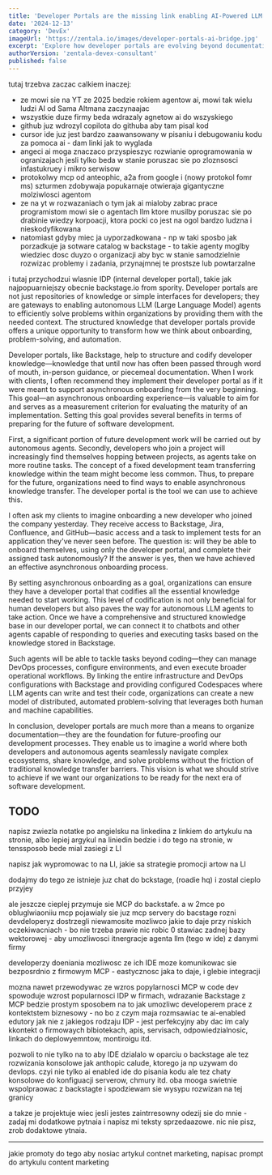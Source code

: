 ```yaml
---
title: 'Developer Portals are the missing link enabling AI-Powered LLM Agents to autonomously develop software in organizations'
date: '2024-12-13'
category: 'DevEx'
imageUrl: 'https://zentala.io/images/developer-portals-ai-bridge.jpg'
excerpt: 'Explore how developer portals are evolving beyond documentation hubs into essential infrastructure for enabling AI agents in software development. Learn why structuring developer knowledge today paves the way for seamless collaboration between human developers and autonomous systems tomorrow, and how this transformation is reshaping our approach to knowledge transfer in technical organizations.'
authorVersion: 'zentala-devex-consultant'
published: false
---
```


tutaj trzebva zaczac calkiem inaczej:

- ze mowi sie na YT ze 2025 bedzie rokiem agentow ai, mowi tak wielu ludzi AI od Sama Altmana zaczynaajac
- wszystkie duze firmy beda wdrazaly agnetow ai do wszyskiego
- github juz wdrozyl copilota do githuba aby tam pisal kod
- cursor ide juz jest bardzo zaawansowany w pisaniu i debugowaniu kodu za pomoca ai - dam linki jak to wyglada
- angeci ai moga znaczaco przyspieszyc rozwianie oprogramowania w ogranizajach jesli tylko beda w stanie poruszac sie po zloznsosci infastukruey i mikro serwisow
- protokolwy mcp od anteophic, a2a from google i (nowy protokol fomr ms) szturmen zdobywaja popukarnaje otwieraja gigantyczne molziwlosci  agentom
- ze na yt w rozwazaniach o tym jak ai mialoby zabrac prace programistom mowi sie o agentach llm ktore musilby poruszac sie po drabinie wiedzy korpoacji, ktora pocki co jest na ogol bardzo ludzna i nieskodyfikowana
- natomiast gdyby miec ja uyporzadkowana - np w taki sposbo jak porzadkuje ja sotware catalog w backstage - to takie agenty moglby wiedziec dosc duyzo o organizacji aby byc w stanie samodzielnie rozwizac problemy i zadania, przynajmnej te prostsze lub powtarzalne

i tutaj przychodzui wlasnie IDP (internal developer portal), takie jak najpopuarniejszy obecnie backstage.io from spority. Developer portals are not just repositories of knowledge or simple interfaces for developers; they are gateways to enabling autonomous LLM (Large Language Model) agents to efficiently solve problems within organizations by providing them with the needed context. The structured knowledge that developer portals provide offers a unique opportunity to transform how we think about onboarding, problem-solving, and automation.

Developer portals, like Backstage, help to structure and codify developer knowledge—knowledge that until now has often been passed through word of mouth, in-person guidance, or piecemeal documentation. When I work with clients, I often recommend they implement their developer portal as if it were meant to support asynchronous onboarding from the very beginning. This goal—an asynchronous onboarding experience—is valuable to aim for and serves as a measurement criterion for evaluating the maturity of an implementation. Setting this goal provides several benefits in terms of preparing for the future of software development.

First, a significant portion of future development work will be carried out by autonomous agents. Secondly, developers who join a project will increasingly find themselves hopping between projects, as agents take on more routine tasks. The concept of a fixed development team transferring knowledge within the team might become less common. Thus, to prepare for the future, organizations need to find ways to enable asynchronous knowledge transfer. The developer portal is the tool we can use to achieve this.

I often ask my clients to imagine onboarding a new developer who joined the company yesterday. They receive access to Backstage, Jira, Confluence, and GitHub—basic access and a task to implement tests for an application they've never seen before. The question is: will they be able to onboard themselves, using only the developer portal, and complete their assigned task autonomously? If the answer is yes, then we have achieved an effective asynchronous onboarding process.

By setting asynchronous onboarding as a goal, organizations can ensure they have a developer portal that codifies all the essential knowledge needed to start working. This level of codification is not only beneficial for human developers but also paves the way for autonomous LLM agents to take action. Once we have a comprehensive and structured knowledge base in our developer portal, we can connect it to chatbots and other agents capable of responding to queries and executing tasks based on the knowledge stored in Backstage.

Such agents will be able to tackle tasks beyond coding—they can manage DevOps processes, configure environments, and even execute broader operational workflows. By linking the entire infrastructure and DevOps configurations with Backstage and providing configured Codespaces where LLM agents can write and test their code, organizations can create a new model of distributed, automated problem-solving that leverages both human and machine capabilities.

In conclusion, developer portals are much more than a means to organize documentation—they are the foundation for future-proofing our development processes. They enable us to imagine a world where both developers and autonomous agents seamlessly navigate complex ecosystems, share knowledge, and solve problems without the friction of traditional knowledge transfer barriers. This vision is what we should strive to achieve if we want our organizations to be ready for the next era of software development.


## TODO

napisz zwiezla notatke po angielsku na linkedina
z linkiem do artykulu na stronie, albo lepiej argykul na liniedin bedzie
i do tego na stronie, w tenssposob bede mial zasiegi z LI

napisz jak wypromowac to na LI, jakie sa strategie promocji artow na LI

dodajmy do tego ze istnieje juz chat do bckstage, (roadie hq) i zostal cieplo przyjey

ale jeszcze cieplej przymuje sie MCP do backstafe. 
a w 2mce po obluglwiaoniiu mcp pojawialy sie juz mcp servery do bacstage
rozni devdeloperyz dostrzegli niewamosite mozliwco jakie to daje
przy niskich oczekiwacniach - bo nie trzeba prawie nic robic  0 stawiac zadnej bazy wektorowej - aby umozliwosci itnergracje agenta llm (tego w ide) z danymi firmy

developerzy doeniania mozliwosc ze ich IDE moze komunikowac sie bezposrdnio z firmowym MCP - eastycznosc jaka to daje, i glebie integracji

mozna nawet przewodywac ze wzros popylarnosci MCP w code dev spowoduje wzrost popularnosci IDP w firmach, wdrazanie Backstage z MCP bedzie prostym sposobem na to jak umozliwc developerem prace z kontektstem biznesowy - no bo z czym maja rozmsawiac te  ai-enabled edutory jak nie z jakiegos rodzaju IDP -  jest perfekcyjny aby dac im caly kkontekt o firmowaych blbiotekach, apis, servisach, odpowiedzialnosic, linkach do deplowyemntow, montiroigu itd.

pozwoli to nie tylko na to aby IDE dzialalo w oparciu o backstage ale tez rozwizania konsolowe jak  anthopic calude, ktorego ja np uzywam do devlops. czyi nie tylko ai enabled ide do pisania kodu ale tez chaty konsolowe do konfiguacji serverow, chmury itd. oba mooga swietnie wspolpraowac z backstagte i spodziewam sie wysypu rozwizan na tej granicy

a takze je projektuje wiec jesli jestes zaintrresowny odezij sie do mnie - zadaj mi dodatkowe pytnaia i napisz mi teksty sprzedaazowe. nic nie pisz, zrob dodaktowe ytnaia. 

---

jakie promoty do tego aby nosiac artykul contnet marketing,
napisac prompt do artykulu content marketing

